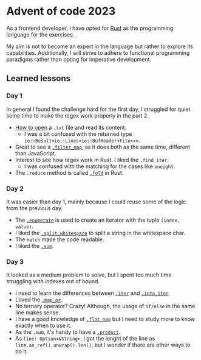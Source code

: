 # Advent of code 2023

As a frontend developer, I have opted for [Rust](https://www.rust-lang.org/) as the programming language for the exercises.

My aim is not to become an expert in the language but rather to explore its capabilities. Additionally, I will strive to adhere to functional programming paradigms rather than opting for imperative development.

## Learned lessons

### Day 1

In general I found the challenge hard for the first day, I struggled for quiet some time to make the regex work properly in the part 2.

- [How to open](https://doc.rust-lang.org/rust-by-example/std_misc/file/read_lines.html) a `.txt` file and read its content.
    - I was a bit confused with the returned type `io::Result<io::Lines<io::BufReader<File>>>`.
- Great to see a [`.filter_map`](https://doc.rust-lang.org/std/iter/trait.Iterator.html#method.filter_map), as it does both as the same time, different than JavaScript.
- Interest to see how regex work in Rust. I liked the `.find_iter`.
    - I was confused with the matching for the cases like `oneight`.
- The `.reduce` method is called [`.fold`](https://doc.rust-lang.org/std/iter/trait.Iterator.html#method.fold) in Rust.

### Day 2

It was easier than day 1, mainly because I could reuse some of the logic from the previous day.

- The [`.enumerate`](https://doc.rust-lang.org/std/iter/trait.Iterator.html#method.enumerate) is used to create an iterator with the tuple `(index, value)`.
- I liked the [`.split_whitespace`](https://doc.rust-lang.org/std/primitive.str.html#method.split_whitespace) to split a string in the whitespace char.
- The `match` made the code readable.
- I liked the [`.sum`](https://doc.rust-lang.org/std/iter/trait.Iterator.html#method.sum).

### Day 3

It looked as a medium problem to solve, but I spent too much time struggling with indexes out of bound.

- I need to learn the differences between [`.iter`](https://doc.rust-lang.org/std/primitive.slice.html#method.iter) and [`.into_iter`](https://doc.rust-lang.org/std/primitive.slice.html#method.into_iter).
- Loved the [`.map_or`](https://doc.rust-lang.org/std/option/enum.Option.html#method.map_or).
- No ternary operator? Crazy! Although, the usage of `if/else` in the same line makes sense.
- I have a good knowledge of [`.flat_map`](https://doc.rust-lang.org/core/iter/trait.Iterator.html#method.flat_map) but I need to study more to know exactly when to use it.
- As the `.sum`, it's handy to have a [`.product`](https://doc.rust-lang.org/std/iter/trait.Iterator.html#method.product).
- As `line: Option<&String>`, I got the lenght of the line as `line.as_ref().unwrap().len()`, but I wonder if there are other ways to do it.